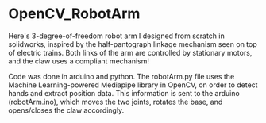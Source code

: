 # OpenCV_RobotArm

Here's 3-degree-of-freedom robot arm I designed from scratch in solidworks, inspired by the half-pantograph linkage mechanism seen on top of electric trains. Both links of the arm are controlled by stationary motors, and the claw uses a compliant mechanism!

Code was done in arduino and python. The robotArm.py file uses the Machine Learning-powered Mediapipe library in OpenCV, on order to detect hands and extract position data. This information is sent to the arduino (robotArm.ino), which moves the two joints, rotates the base, and opens/closes the claw accordingly. 
